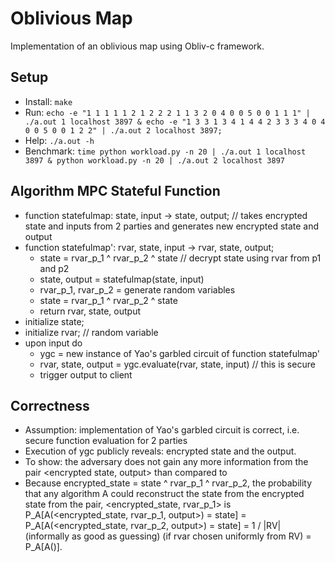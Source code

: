 # Oblivious Map
Implementation of an oblivious map using Obliv-c framework.

## Setup
* Install: `make`
* Run: `echo -e "1 1 1 1 1 2 1 2 2 2 1 1 3 2 0 4 0 0 5 0 0 1 1 1" | ./a.out 1 localhost 3897 & echo -e "1 3 3 1 3 4 1 4 4 2 3 3 3 4 0 4 0 0 5 0 0 1 2 2" | ./a.out 2 localhost 3897;`
* Help: `./a.out -h`
* Benchmark: `time python workload.py -n 20 | ./a.out 1 localhost 3897 & python workload.py -n 20 | ./a.out 2 localhost 3897`

## Algorithm MPC Stateful Function
* function statefulmap: state, input -> state, output;  // takes encrypted state and inputs from 2 parties and generates new encrypted state and output  
* function statefulmap': rvar, state, input -> rvar, state, output;
  * state = rvar_p_1 ^ rvar_p_2 ^ state  // decrypt state using rvar from p1 and p2
  * state, output = statefulmap(state, input)
  * rvar_p_1, rvar_p_2 = generate random variables
  * state = rvar_p_1 ^ rvar_p_2 ^ state
  * return rvar, state, output
* initialize state;
* initialize rvar;  // random variable
* upon input do
  * ygc = new instance of Yao's garbled circuit of function statefulmap'
  * rvar, state, output = ygc.evaluate(rvar, state, input)  // this is secure
  * trigger output to client

## Correctness
* Assumption: implementation of Yao's garbled circuit is correct, i.e. secure function evaluation for 2 parties
* Execution of ygc publicly reveals: encrypted state and the output.
* To show: the adversary does not gain any more information from the pair <encrypted state, output> than compared to <output>
* Because encrypted_state = state ^ rvar_p_1 ^ rvar_p_2, the probability that any algorithm A could reconstruct the state from the encrypted state from the pair, <encrypted_state, rvar_p_1> is P_A[A(<encrypted_state, rvar_p_1, output>) = state] =  P_A[A(<encrypted_state, rvar_p_2, output>) = state] = 1 / |RV| (informally as good as guessing) (if rvar chosen uniformly from RV) = P_A[A(<output>)].
